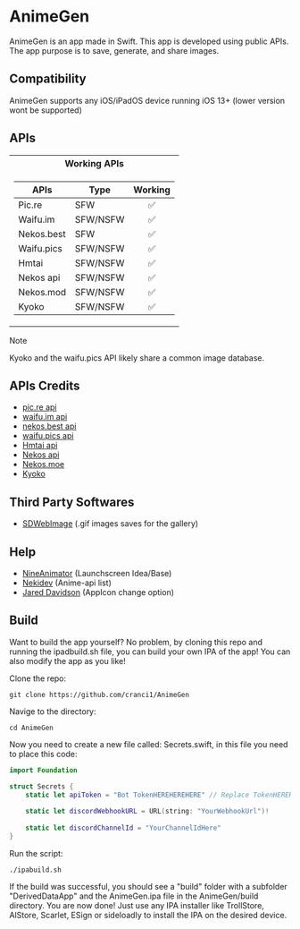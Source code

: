 # AnimeGen

AnimeGen is an app made in Swift. This app is developed using public APIs. The app purpose is to save, generate, and share images.

## Compatibility
AnimeGen supports any iOS/iPadOS device running iOS 13+ (lower version wont be supported)

## APIs
<table>
<tr>
        <th>Working APIs</th>
</tr>
<tr><td>
        
| APIs                | Type  | Working |
| ------------------- | ----- | :--------: |
| Pic.re              | SFW      |   :white_check_mark:       |
| Waifu.im            | SFW/NSFW |   :white_check_mark:       |
| Nekos.best          | SFW      |   :white_check_mark:       |
| Waifu.pics          | SFW/NSFW |   :white_check_mark:       |
| Hmtai               | SFW/NSFW |   :white_check_mark:       |
| Nekos api           | SFW/NSFW |   :white_check_mark:       |
| Nekos.mod           | SFW/NSFW |   :white_check_mark:       |
| Kyoko               | SFW/NSFW |   :white_check_mark:       |

</table>

> [!Note]
> Kyoko and the waifu.pics API likely share a common image database.

## APIs Credits

- [pic.re api](https://doc.pic.re/)
- [waifu.im api](https://docs.waifu.im/)
- [nekos.best api](https://docs.nekos.best/)
- [waifu.pics api](https://waifu.pics/docs)
- [Hmtai api](https://hmtai.hatsunia.cfd/endpoints)
- [Nekos api](https://nekosapi.com/docs)
- [Nekos.moe](https://docs.nekos.moe)
- [Kyoko](https://api.rei.my.id/docs/ANIME/WAIFU-Generator/)

## Third Party Softwares

- [SDWebImage](https://github.com/SDWebImage/SDWebImage) (.gif images saves for the gallery)

## Help

- [NineAnimator](https://github.com/SuperMarcus/NineAnimator) (Launchscreen Idea/Base)
- [Nekidev](https://github.com/Nekidev/anime-api) (Anime-api list)
- [Jared Davidson](https://www.youtube.com/@Archetapp) (AppIcon change option)


## Build

Want to build the app yourself? No problem, by cloning this repo and running the ipadbuild.sh file, you can build your own IPA of the app! You can also modify the app as you like!

Clone the repo:

```
git clone https://github.com/cranci1/AnimeGen
```

Navige to the directory:

```
cd AnimeGen
```

Now you need to create a new file called: Secrets.swift, in this file you need to place this code:

```swift
import Foundation

struct Secrets {
    static let apiToken = "Bot TokenHEREHEREHERE" // Replace TokenHEREHEREHERE with the token of the discord bot
    
    static let discordWebhookURL = URL(string: "YourWebhookUrl")!
    
    static let discordChannelId = "YourChannelIdHere"
}
```

Run the script:

```
./ipabuild.sh
```

If the build was successful, you should see a "build" folder with a subfolder "DerivedDataApp" and the AnimeGen.ipa file in the AnimeGen/build directory. You are now done! Just use any IPA installer like TrollStore, AlStore, Scarlet, ESign or sideloadly to install the IPA on the desired device.
